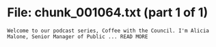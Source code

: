 ﻿# File: chunk_001064.txt (part 1 of 1)
```
Welcome to our podcast series, Coffee with the Council. I'm Alicia Malone, Senior Manager of Public ... READ MORE
```

